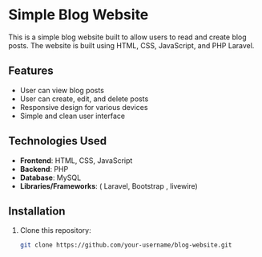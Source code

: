 # Simple Blog Website

This is a simple blog website built to allow users to read and create blog posts. The website is built using HTML, CSS, JavaScript, and PHP Laravel.

## Features
- User can view blog posts
- User can create, edit, and delete posts 
- Responsive design for various devices
- Simple and clean user interface

## Technologies Used
- **Frontend**: HTML, CSS, JavaScript
- **Backend**: PHP 
- **Database**: MySQL
- **Libraries/Frameworks**: ( Laravel, Bootstrap , livewire)

## Installation

1. Clone this repository:
   ```bash
   git clone https://github.com/your-username/blog-website.git
